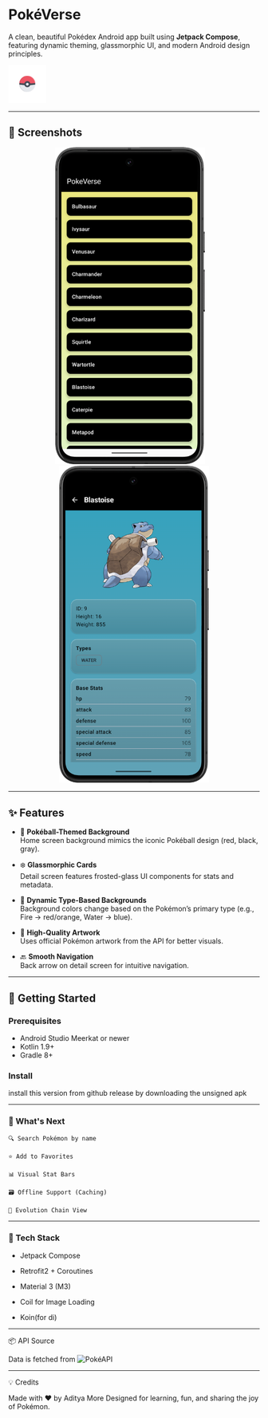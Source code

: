 # PokéVerse

A clean, beautiful Pokédex Android app built using **Jetpack Compose**, featuring dynamic theming, glassmorphic UI, and modern Android design principles.

<p align="start">
  <img src="screenshots/ic_launcher_foreground.webp" alt="PokéVerse Logo" width="15%" />
</p>

---

## 📱 Screenshots

<p align="center">
  <img src="screenshots/Screenshot_20250708_171327.png" alt="Home Screen" width="300"/>
  &nbsp;&nbsp;&nbsp;
  <img src="screenshots/Screenshot_20250708_171404.png" alt="Detail Screen" width="300"/>
</p>

---

## ✨ Features

- 🎨 **Pokéball-Themed Background**  
  Home screen background mimics the iconic Pokéball design (red, black, gray).

- ❄️ **Glassmorphic Cards**  
  Detail screen features frosted-glass UI components for stats and metadata.

- 🌈 **Dynamic Type-Based Backgrounds**  
  Background colors change based on the Pokémon’s primary type (e.g., Fire → red/orange, Water → blue).

- 📸 **High-Quality Artwork**  
  Uses official Pokémon artwork from the API for better visuals.

- 🔙 **Smooth Navigation**  
  Back arrow on detail screen for intuitive navigation.

---

## 🚀 Getting Started

### Prerequisites

- Android Studio Meerkat or newer
- Kotlin 1.9+
- Gradle 8+

### Install

install this version from github release by downloading the unsigned apk

---

### 🧭 What's Next

    🔍 Search Pokémon by name

    ⭐ Add to Favorites

    📊 Visual Stat Bars

    🗃️ Offline Support (Caching)

    🔄 Evolution Chain View
---

### 🔧 Tech Stack

  * Jetpack Compose

  * Retrofit2 + Coroutines

  * Material 3 (M3)

  * Coil for Image Loading

  * Koin(for di)
      
    
---

📦 API Source

Data is fetched from ![PokéAPI](pokeapi.co)

--- 

💡 Credits

Made with ❤️ by Aditya More
Designed for learning, fun, and sharing the joy of Pokémon.
